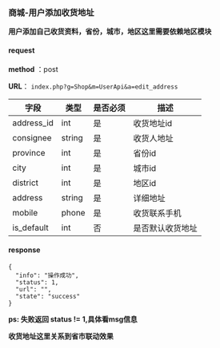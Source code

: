 ### 商城-用户添加收货地址


**用户添加自己收货资料，省份，城市，地区这里需要依赖地区模块**

#### request

 **method** ：post
 
 **URL**： `index.php?g=Shop&m=UserApi&a=edit_address`
 

 
字段 | 类型|是否必须|描述
---|---|---|---|
address_id | int|是|收货地址id|
consignee | string|是|收货人地址|
province | int|是|省份id|
city | int|是|城市id|
district | int|是|地区id|
address | string|是|详细地址|
mobile | phone|是|收货联系手机|
is_default | int|否|是否默认收货地址|


#### response

```
{
  "info": "操作成功",
  "status": 1,
  "url": "",
  "state": "success"
}
```

**ps: 失败返回 status != 1,具体看msg信息**


**收货地址这里关系到省市联动效果**
